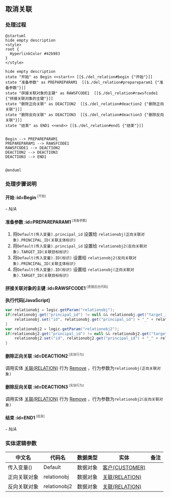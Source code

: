 ## 取消关联 <!-- {docsify-ignore-all} -->

   

### 处理过程

```plantuml
@startuml
hide empty description
<style>
root {
  HyperlinkColor #42b983
}
</style>

hide empty description
state "开始" as Begin <<start>> [[$./del_relation#begin {"开始"}]]
state "准备参数" as PREPAREPARAM1  [[$./del_relation#prepareparam1 {"准备参数"}]]
state "拼接关联对象的主键" as RAWSFCODE1  [[$./del_relation#rawsfcode1 {"拼接关联对象的主键"}]]
state "删除正向关联" as DEACTION2  [[$./del_relation#deaction2 {"删除正向关联"}]]
state "删除反向关联" as DEACTION3  [[$./del_relation#deaction3 {"删除反向关联"}]]
state "结束" as END1 <<end>> [[$./del_relation#end1 {"结束"}]]


Begin --> PREPAREPARAM1
PREPAREPARAM1 --> RAWSFCODE1
RAWSFCODE1 --> DEACTION2
DEACTION2 --> DEACTION3
DEACTION3 --> END1


@enduml
```


### 处理步骤说明

#### 开始 :id=Begin<sup class="footnote-symbol"> <font color=gray size=1>[开始]</font></sup>



*- N/A*
#### 准备参数 :id=PREPAREPARAM1<sup class="footnote-symbol"> <font color=gray size=1>[准备参数]</font></sup>



1. 将`Default(传入变量).principal_id` 设置给  `relationobj(正向关联对象).PRINCIPAL_ID(关联主体标识)`
2. 将`Default(传入变量).principal_id` 设置给  `relationobj2(反向关联对象).TARGET_ID(关联目标标识)`
3. 将`Default(传入变量).ID(标识)` 设置给  `relationobj2(反向关联对象).PRINCIPAL_ID(关联主体标识)`
4. 将`Default(传入变量).ID(标识)` 设置给  `relationobj(正向关联对象).TARGET_ID(关联目标标识)`

#### 拼接关联对象的主键 :id=RAWSFCODE1<sup class="footnote-symbol"> <font color=gray size=1>[直接后台代码]</font></sup>



<p class="panel-title"><b>执行代码[JavaScript]</b></p>

```groovy
var relationobj = logic.getParam("relationobj");
if(relationobj.get("principal_id") != null && relationobj.get("target_id") != null){
    relationobj.set("id", relationobj.get("principal_id") + "_" + relationobj.get("target_id"));
}
var relationobj2 = logic.getParam("relationobj2");
if(relationobj2.get("principal_id") != null && relationobj2.get("target_id") != null){
    relationobj2.set("id", relationobj2.get("principal_id") + "_" + relationobj2.get("target_id"));
}

```

#### 删除正向关联 :id=DEACTION2<sup class="footnote-symbol"> <font color=gray size=1>[实体行为]</font></sup>



调用实体 [关联(RELATION)](module/Base/Relation.md) 行为 [Remove](module/Base/Relation#行为) ，行为参数为`relationobj(正向关联对象)`

#### 删除反向关联 :id=DEACTION3<sup class="footnote-symbol"> <font color=gray size=1>[实体行为]</font></sup>



调用实体 [关联(RELATION)](module/Base/Relation.md) 行为 [Remove](module/Base/Relation#行为) ，行为参数为`relationobj2(反向关联对象)`

#### 结束 :id=END1<sup class="footnote-symbol"> <font color=gray size=1>[结束]</font></sup>



*- N/A*



### 实体逻辑参数

|    中文名   |    代码名    |  数据类型    |  实体   |备注 |
| --------| --------| -------- | -------- | --------   |
|传入变量(<i class="fa fa-check"/></i>)|Default|数据对象|[客户(CUSTOMER)](module/ProdMgmt/Customer.md)||
|正向关联对象|relationobj|数据对象|[关联(RELATION)](module/Base/Relation.md)||
|反向关联对象|relationobj2|数据对象|[关联(RELATION)](module/Base/Relation.md)||
